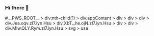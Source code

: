 ### Hi there 👋

<!--
**jange29/jange29** is a ✨ _special_ ✨ repository because its `README.md` (this file) appears on your GitHub profile.

Here are some ideas to get you started:

- 🔭 I’m currently working on ...
- 🌱 I’m currently learning ...
- 👯 I’m looking to collaborate on ...
- 🤔 I’m looking for help with ...
- 💬 Ask me about ...
- 📫 How to reach me: ...
- 😄 Pronouns: ...
- ⚡ Fun fact: ...
-->#__PWS_ROOT__ > div:nth-child(1) > div.appContent > div > div > div > div.Jea.oqv.zI7.iyn.Hsu > div.XbT._he.ojN.zI7.iyn.Hsu > div > div > div.MIw.QLY.Rym.zI7.iyn.Hsu > svg > use
